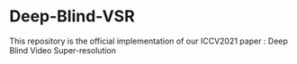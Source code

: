 # Deep-Blind-VSR
This repository is the official implementation of our ICCV2021 paper : Deep Blind Video Super-resolution
